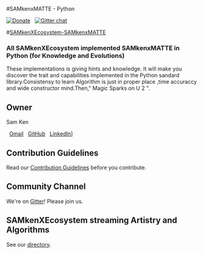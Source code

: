 #SAMkenxMATTE - Python <!-- [![Build Status](https://cicleci.com/samkenxstream/Python.svg)]   (https://circleci.com/samkenxtream/Python) -->

[![Donate](https://img.shields.io/badge/Donate-PayPal-blue.svg)](https://www.paypal.me/SAMkenXEcosystem/100) &nbsp;
[![Gitter chat](https://badges.gitter.im/gitterHQ/gitter.png)](https://gitter.im/SAMkenXEcosystem)


#[SAMkenXEcosystem-SAMkenxMATTE]({configurations})



### All SAMkenXEcosystem implemented SAMkenxMATTE in Python (for Knowledge and Evolutions)

   These implementations is giving hints and knowledge. It will make you discover the trait and capabilities implemented in the Python sandard library.Consistensy to learn Algorithm is just in proper place ,time accuraccy and wide constructor mind.Then," Magic Sparks on U 2 ".


## Owner

Sam Ken

&nbsp; [Gmail](mailto:orbit.hierarchy@gmail.com)
&nbsp; [GitHub](https://github.com/samkenxstream)
&nbsp; [LinkedIn](https://www.linkedin.com/in/samkenx-ecosystem-3b32b1203 )]


## Contribution Guidelines

Read our [Contribution Guidelines](CONTRIBUTING.md) before you contribute.


## Community Channel

We're on [Gitter](https://gitter.im/SAMkenXEcosystem)! Please join us.


##  SAMkenXEcosystem streaming Artistry and Algorithms

See our [directory](DIRECTORY.md).









